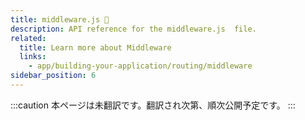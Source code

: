 ```yaml
---
title: middleware.js 🚧
description: API reference for the middleware.js  file.
related:
  title: Learn more about Middleware
  links:
    - app/building-your-application/routing/middleware
sidebar_position: 6
---
```


:::caution
本ページは未翻訳です。翻訳され次第、順次公開予定です。
:::
